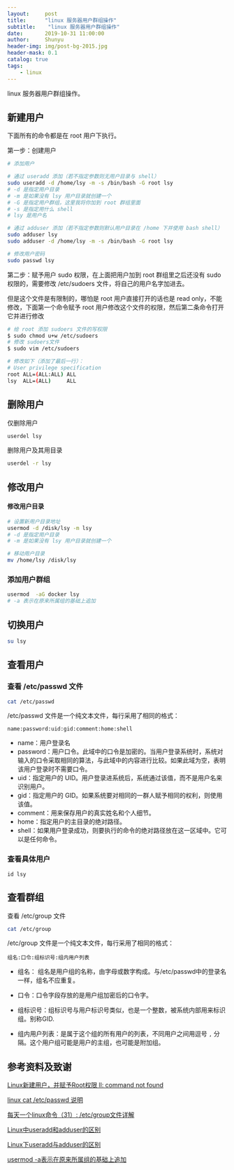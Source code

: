 ```yaml
---
layout:     post
title:      "linux 服务器用户群组操作"
subtitle:    "linux 服务器用户群组操作"
date:       2019-10-31 11:00:00
author:     Shunyu
header-img: img/post-bg-2015.jpg
header-mask: 0.1
catalog: true
tags:
    - linux
---
```




linux 服务器用户群组操作。



## 新建用户

下面所有的命令都是在 root 用户下执行。

第一步：创建用户

```bash
# 添加用户

# 通过 useradd 添加（若不指定参数则无用户目录与 shell）
sudo useradd -d /home/lsy -m -s /bin/bash -G root lsy
# -d 是指定用户目录
# -m 是如果没有 lsy 用户目录就创建一个
# -G 是指定用户群组，这里我将你加到 root 群组里面
# -s 是指定用什么 shell
# lsy 是用户名

# 通过 adduser 添加（若不指定参数则默认用户目录在 /home 下并使用 bash shell）
sudo adduser lsy
sudo adduser -d /home/lsy -m -s /bin/bash -G root lsy

# 修改用户密码
sudo passwd lsy
```

第二步：赋予用户 sudo 权限，在上面把用户加到 root 群组里之后还没有 sudo 权限的，需要修改 /etc/sudoers 文件，将自己的用户名字加进去。

但是这个文件是有限制的，哪怕是 root 用户直接打开的话也是 read only，不能修改，下面第一个命令赋予 root 用户修改这个文件的权限，然后第二条命令打开它并进行修改

```bash
# 给 root 添加 sudoers 文件的写权限
$ sudo chmod u+w /etc/sudoers
# 修改 sudoers文件
$ sudo vim /etc/sudoers

# 修改如下（添加了最后一行）：
# User privilege specification
root ALL=(ALL:ALL) ALL
lsy  ALL=(ALL)     ALL
```



## 删除用户

仅删除用户

```bash
userdel lsy
```



删除用户及其用目录

```bash
userdel -r lsy
```



## 修改用户

#### 修改用户目录

```bash
# 设置新用户目录地址
usermod -d /disk/lsy -m lsy
# -d 是指定用户目录
# -m 是如果没有 lsy 用户目录就创建一个

# 移动用户目录
mv /home/lsy /disk/lsy
```



### 添加用户群组

```bash
usermod  -aG docker lsy
# -a 表示在原来所属组的基础上追加
```



## 切换用户

```bash
su lsy
```



## 查看用户

### 查看 /etc/passwd 文件

```bash
cat /etc/passwd
```

/etc/passwd 文件是一个纯文本文件，每行采用了相同的格式：

```
name:password:uid:gid:comment:home:shell
```

- name：用户登录名
- password：用户口令。此域中的口令是加密的。当用户登录系统时，系统对输入的口令采取相同的算法，与此域中的内容进行比较。如果此域为空，表明该用户登录时不需要口令。
- uid：指定用户的 UID。用户登录进系统后，系统通过该值，而不是用户名来识别用户。
- gid：指定用户的 GID。如果系统要对相同的一群人赋予相同的权利，则使用该值。
- comment：用来保存用户的真实姓名和个人细节。
- home：指定用户的主目录的绝对路径。
- shell：如果用户登录成功，则要执行的命令的绝对路径放在这一区域中。它可以是任何命令。



### 查看具体用户

```
id lsy
```



## 查看群组

查看 /etc/group 文件

```bash
cat /etc/group
```

/etc/group 文件是一个纯文本文件，每行采用了相同的格式：

``` 
组名:口令:组标识号:组内用户列表
```

- 组名： 组名是用户组的名称，由字母或数字构成。与/etc/passwd中的登录名一样，组名不应重复。

- 口令：口令字段存放的是用户组加密后的口令字。

- 组标识号：组标识号与用户标识号类似，也是一个整数，被系统内部用来标识组。别称GID.
- 组内用户列表：是属于这个组的所有用户的列表，不同用户之间用逗号 `,` 分隔。这个用户组可能是用户的主组，也可能是附加组。



## 参考资料及致谢

[Linux新建用户，并赋予Root权限 ll: command not found](https://blog.csdn.net/sinat_28442665/article/details/85783424)

[linux cat /etc/passwd 说明](https://blog.csdn.net/wangzhaopeng0316/article/details/12991219)

[每天一个linux命令（31）: /etc/group文件详解](https://www.cnblogs.com/peida/archive/2012/12/05/2802419.html)

[Linux中useradd和adduser的区别](https://blog.csdn.net/weixin_38055381/article/details/84323413)

[Linux下useradd与adduser的区别](https://blog.csdn.net/u011499425/article/details/52397014?depth_1-utm_source=distribute.pc_relevant.none-task-blog-OPENSEARCH-2&utm_source=distribute.pc_relevant.none-task-blog-OPENSEARCH-2)

[usermod -a表示在原来所属组的基础上追加](https://www.cnblogs.com/agiletiger/p/4888248.html)